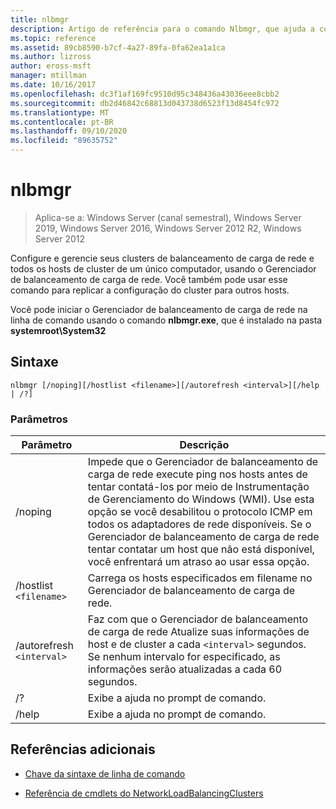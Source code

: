 ```yaml
---
title: nlbmgr
description: Artigo de referência para o comando Nlbmgr, que ajuda a configurar e gerenciar seus clusters de balanceamento de carga de rede e todos os hosts de cluster de um único computador, usando o Gerenciador de balanceamento de carga de rede.
ms.topic: reference
ms.assetid: 89cb8590-b7cf-4a27-89fa-0fa62ea1a1ca
ms.author: lizross
author: eross-msft
manager: mtillman
ms.date: 10/16/2017
ms.openlocfilehash: dc3f1af169fc9510d95c348436a43036eee8cbb2
ms.sourcegitcommit: db2d46842c68813d043738d6523f13d8454fc972
ms.translationtype: MT
ms.contentlocale: pt-BR
ms.lasthandoff: 09/10/2020
ms.locfileid: "89635752"
---
```

# <a name="nlbmgr"></a>nlbmgr

> Aplica-se a: Windows Server (canal semestral), Windows Server 2019, Windows Server 2016, Windows Server 2012 R2, Windows Server 2012

Configure e gerencie seus clusters de balanceamento de carga de rede e todos os hosts de cluster de um único computador, usando o Gerenciador de balanceamento de carga de rede. Você também pode usar esse comando para replicar a configuração do cluster para outros hosts.

Você pode iniciar o Gerenciador de balanceamento de carga de rede na linha de comando usando o comando **nlbmgr.exe**, que é instalado na pasta **systemroot\System32**

## <a name="syntax"></a>Sintaxe

```
nlbmgr [/noping][/hostlist <filename>][/autorefresh <interval>][/help | /?]
```

### <a name="parameters"></a>Parâmetros

| Parâmetro | Descrição |
| --------- | ----------- |
| /noping | Impede que o Gerenciador de balanceamento de carga de rede execute ping nos hosts antes de tentar contatá-los por meio de Instrumentação de Gerenciamento do Windows (WMI). Use esta opção se você desabilitou o protocolo ICMP em todos os adaptadores de rede disponíveis. Se o Gerenciador de balanceamento de carga de rede tentar contatar um host que não está disponível, você enfrentará um atraso ao usar essa opção. |
| /hostlist `<filename>` | Carrega os hosts especificados em filename no Gerenciador de balanceamento de carga de rede. |
| /autorefresh `<interval>` | Faz com que o Gerenciador de balanceamento de carga de rede Atualize suas informações de host e de cluster a cada `<interval>` segundos. Se nenhum intervalo for especificado, as informações serão atualizadas a cada 60 segundos. |
| /? | Exibe a ajuda no prompt de comando. |
| /help | Exibe a ajuda no prompt de comando. |

## <a name="additional-references"></a>Referências adicionais

- [Chave da sintaxe de linha de comando](command-line-syntax-key.md)

- [Referência de cmdlets do NetworkLoadBalancingClusters](/powershell/module/networkloadbalancingclusters)

